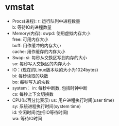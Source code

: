 # vmstat

- Procs(进程):
r: 运行队列中进程数量  
b: 等待IO的进程数量  
- Memory(内存):
swpd: 使用虚拟内存大小  
free: 可用内存大小  
buff: 用作缓冲的内存大小  
cache: 用作缓存的内存大小  
- Swap:
si: 每秒从交换区写到内存的大小  
so: 每秒写入交换区的内存大小  
- IO：(现在的Linux版本块的大小为1024bytes)  
bi: 每秒读取的块数  
bo: 每秒写入的块数  
- system：
in: 每秒中断数, 包括时钟中断  
cs: 每秒上下文切换数  
- CPU(以百分比表示)
us: 用户进程执行时间(user time)  
sy: 系统进程执行时间(system time)  
id: 空闲时间(包括IO等待时间)  
wa: 等待IO时间  
